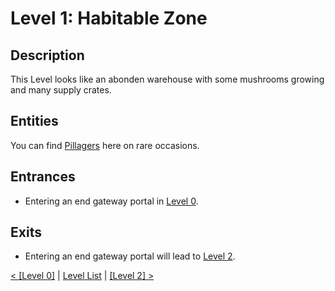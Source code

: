 # Level 1: Habitable Zone

## Description
This Level looks like an abonden warehouse with some mushrooms growing and many supply crates.

## Entities
You can find <a href="../entities/Entity_0.md">Pillagers</a> here on rare occasions.

## Entrances
* Entering an end gateway portal in <a href="./Level_0.md">Level 0</a>.

## Exits
* Entering an end gateway portal will lead to <a href="./Level_2.md">Level 2</a>.

<a href="./Level_0.md">< [Level 0]</a> | <a href="./Levels.md">Level List</a> | <a href="./Level_2.md">[Level 2] ></a>
